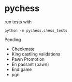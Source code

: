 # pychess

run tests with
```
python -m pychess.chess_tests
```

Pending

- Checkmate
- King castling validations
- Pawn Promotion
- En passant (pawn)
- End game
- pgn